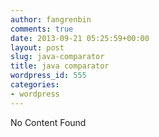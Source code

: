 ```yaml
---
author: fangrenbin
comments: true
date: 2013-09-21 05:25:59+00:00
layout: post
slug: java-comparator
title: java comparator
wordpress_id: 555
categories:
- wordpress
---
```


No Content Found
